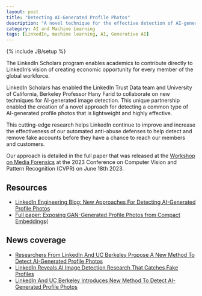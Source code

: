 ```yaml
---
layout: post
title: "Detecting AI-Generated Profile Photos"
description: "A novel technique for the effective detection of AI-generated profile photos."
category: AI and Machine Learning
tags: [LinkedIn, machine learning, AI, Generative AI]
---
```

{% include JB/setup %}

The LinkedIn Scholars program enables academics to contribute directly to LinkedIn’s vision of creating economic opportunity for every member of the global workforce.

LinkedIn Scholars has enabled the LinkedIn Trust Data team and University of California, Berkeley Professor Hany Farid to collaborate on new techniques for AI-generated image detection. This unique partnership enabled the creation of a novel approach for detecting a common type of AI-generated profile photos that is lightweight and highly effective.

This cutting-edge research helps LinkedIn continue to improve and increase the effectiveness of our automated anti-abuse defenses to help detect and remove fake accounts before they have a chance to reach our members and customers.

Our approach is detailed in the full paper that was released at the [Workshop on Media Forensics](https://sites.google.com/view/wmf2023/home) at the 2023 Conference on Computer Vision and Pattern Recognition (CVPR) on June 18th 2023.

## Resources

- [LinkedIn Engineering Blog: New Approaches For Detecting AI-Generated Profile Photos](https://engineering.linkedin.com/blog/2023/new-approaches-for-detecting-ai-generated-profile-photos?)
- [Full paper: Exposing GAN-Generated Profile Photos from Compact Embeddings](https://openaccess.thecvf.com/content/CVPR2023W/WMF/papers/Mundra_Exposing_GAN-Generated_Profile_Photos_From_Compact_Embeddings_CVPRW_2023_paper.pdf)(

## News coverage

- [Researchers From LinkedIn And UC Berkeley Propose A New Method To Detect AI-Generated Profile Photos](https://www.marktechpost.com/2023/06/24/researchers-from-linkedin-and-uc-berkeley-propose-a-new-method-to-detect-ai-generated-profile-photos/)
- [LinkedIn Reveals AI Image Detection Research That Catches Fake Profiles](https://www.searchenginejournal.com/linkedin-ai-image-detector-fake-profiles/489936/)
- [LinkedIn And UC Berkeley Introduces New Method To Detect AI-Generated Profile Photos](https://analyticsdrift.com/linkedin-and-uc-berkeley-introduces-new-method-to-detect-ai-generated-profile-photos/)
